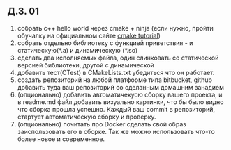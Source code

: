 ## Д.З. 01

1. собрать с++ hello world через cmake + ninja (если нужно, пройти обучалку на официальном сайте [cmake tutorial](https://cmake.org/cmake/help/latest/guide/tutorial/index.html))
2. собрать отдельно библиотеку с функцией приветствия - и статическую(\*.a) и динамическую (\*.so)
3. сделать два исполняемых файла, один слинковать со статической версией библиотеки, другой с динамической
4. добавить тест(CTest) в CMakeLists.txt убедиться что он работает.
5. создать репозиторий на любой платформе типа bitbucket, github добавить туда ваш репозиторий со сделанным домашним занадием
6. (опционально) добавить автоматичекусю сборку вашего проекта, и в readme.md файл добавить визуально картинки, что бы было видно что сборка прошла успешно. Каждый ваш commit в репозиторий, стартует автоматическую сборку и проверку.
7. (опционально) почитать про Docker сделать свой образ заиспользовать его в сборке. Так же можно использовать что-то более новое и современное.
